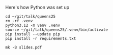 
Here's how Python was set up

```
cd ~/git/talk/queens25
rm -rf .venv
python3.12 -m venv .venv
source ~/git/talk/queens25/.venv/bin/activate
pip install --update pip
pip install -r requirements.txt

mk -B slides.pdf

```
